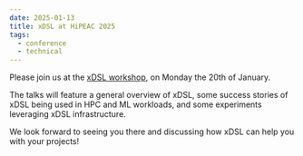 ```yaml
---
date: 2025-01-13
title: xDSL at HiPEAC 2025
tags:
  - conference
  - technical
---
```


Please join us at the [xDSL workshop](https://xdsl.dev/events/2025-HiPEAC/), on
Monday the 20th of January.

The talks will feature a general overview of xDSL, some success stories of xDSL
being used in HPC and ML workloads, and some experiments leveraging xDSL
infrastructure.

We look forward to seeing you there and discussing how xDSL can help you with
your projects!
